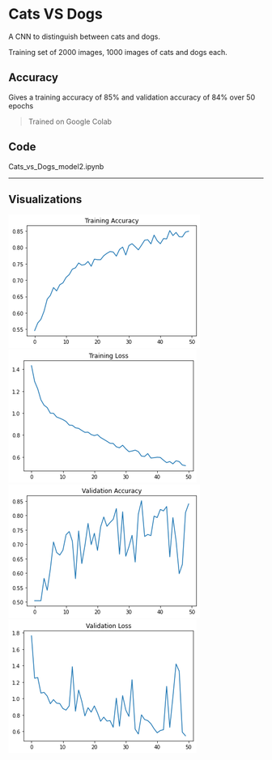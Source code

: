 # Cats VS Dogs

A CNN to distinguish between cats and dogs. <br>

Training set of 2000 images, 1000 images of cats and dogs each.

## Accuracy

Gives a training accuracy of 85% and validation accuracy of 84% over 50 epochs
> Trained on Google Colab

## Code

Cats_vs_Dogs_model2.ipynb

---

## Visualizations

<img src="models/model-2-acc.png">
<img src="models/model-2-loss.png">
<img src="models/model-2-val-acc.png">
<img src="models/model-2-val-loss.png">

